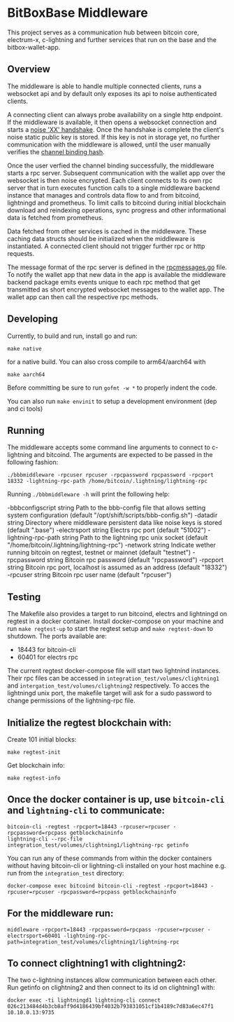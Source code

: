 # BitBoxBase Middleware

This project serves as a communication hub between bitcoin core, electrum-x,
c-lightning and further services that run on the base and the
bitbox-wallet-app.

## Overview

The middleware is able to handle multiple connected clients, runs a
websocket api and by default only exposes its api to noise authenticated
clients.

A connecting client can always probe availability on a single http endpoint. If
the middleware is available, it then opens a websocket connection and starts
a [noise 'XX' handshake](https://noiseprotocol.org/noise.html#handshake-patterns).
Once the handshake is complete the client's noise static public key is stored. If
this key is not in storage yet, no further communication with the middleware is
allowed, until the user manually verifies the [channel binding
hash](https://noiseprotocol.org/noise.html#channel-binding).

Once the user verfied the channel binding successfully, the middleware starts a
rpc server. Subsequent communication with the wallet app over the websocket is
then noise encrypted.  Each client connects to its own rpc server that in turn
executes function calls to a single middleware backend instance that manages and
controls data flow to and from bitcoind, lightningd and prometheus. To limit
calls to bitcoind during initial blockchain download and reindexing operations,
sync progress and other informational data is fetched from prometheus.

Data fetched from other services is cached in the middleware. These caching
data structs should be initialized when the middleware is instantiated. A connected
client should not trigger further rpc or http requests.

The message format of the rpc server is defined in the
[rpcmessages.go](src/rpcmessages/rpcmessages.go) file. To notify the wallet app
that new data in the app is available the middleware backend package emits
events unique to each rpc method that get transmitted as short encrypted websocket
messages to the wallet app. The wallet app can then call the respective rpc
methods.

## Developing

Currently, to build and run, install go and run:

    make native

for a native build. You can also cross compile to arm64/aarch64 with

    make aarch64

Before committing be sure to run `gofmt -w *` to properly indent the code.

You can also run `make envinit` to setup a development environment (dep and ci
tools)

## Running

The middleware accepts some command line arguments to connect to c-lightning
and bitcoind. The arguments are expected to be passed in the following fashion:

    ./bbbmiddleware -rpcuser rpcuser -rpcpassword rpcpassword -rpcport 18332 -lightning-rpc-path /home/bitcoin/.lightning/lightning-rpc

Running `./bbbmiddleware -h` will print the following help:

  -bbbconfigscript string
    	Path to the bbb-config file that allows setting system configuration (default "/opt/shift/scripts/bbb-config.sh")
  -datadir string
    	Directory where middleware persistent data like noise keys is stored (default ".base")
  -electrsport string
    	Electrs rpc port (default "51002")
  -lightning-rpc-path string
    	Path to the lightning rpc unix socket (default "/home/bitcoin/.lightning/lightning-rpc")
  -network string
    	Indicate wether running bitcoin on regtest, testnet or mainnet (default "testnet")
  -rpcpassword string
    	Bitcoin rpc password (default "rpcpassword")
  -rpcport string
    	Bitcoin rpc port, localhost is assumed as an address (default "18332")
  -rpcuser string
    	Bitcoin rpc user name (default "rpcuser")

## Testing

The Makefile also provides a target to run bitcoind, electrs and lightningd on
regtest in a docker container. Install docker-compose on your machine and run
`make regtest-up` to start the regtest setup and `make regtest-down` to shutdown.
The ports available are:

 - 18443 for bitcoin-cli
 - 60401 for electrs rpc

The current regtest docker-compose file will start two lightnind instances. Their
rpc files can be accessed in `integration_test/volumes/clightning1` and
`intergation_test/volumes/clightning2` respectively.
To acces the lightningd unix port, the makefile target will ask for a sudo password
to change permissions of the lightning-rpc file.

## Initialize the regtest blockchain with:

Create 101 initial blocks:

    make regtest-init

Get blockchain info:

    make regtest-info

## Once the docker container is up, use `bitcoin-cli` and `lightning-cli` to communicate:

    bitcoin-cli -regtest -rpcport=18443 -rpcuser=rpcuser -rpcpassword=rpcpass getblockchaininfo
    lightning-cli --rpc-file integration_test/volumes/clightning1/lightning-rpc getinfo

You can run any of these commands from within the docker containers without having bitcoin-cli or lightning-cli installed on your host machine
e.g. run from the `integration_test` directory:

    docker-compose exec bitcoind bitcoin-cli -regtest -rpcport=18443 -rpcuser=rpcuser -rpcpassword=rpcpass getblockchaininfo

## For the middleware run:

    middleware -rpcport=18443 -rpcpassword=rpcpass -rpcuser=rpcuser -electrsport=60401 -lightning-rpc-path=integration_test/volumes/clightning1/lightning-rpc

## To connect clightning1 with clightning2:
  The two c-lightning instances allow communication between each other.
  Run getinfo on clightning2 and then connect to its id on clightning1 with:

    docker exec -ti lightningd1 lightning-cli connect 026c213484d4b3cb8aff9d4186439bf4032b793831051cf1b4189c7d83a6ec47f1 10.10.0.13:9735
